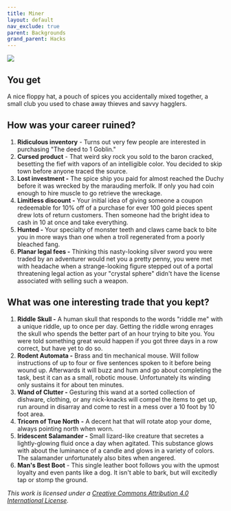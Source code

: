 ```yaml
---
title: Miner
layout: default
nav_exclude: true
parent: Backgrounds
grand_parent: Hacks
---
```


![](https://aboleth-overlords.com/wp-content/uploads/2021/02/merchant.jpg)

## You get

A nice floppy hat, a pouch of spices you accidentally mixed together, a small club you used to chase away thieves and savvy hagglers.

## How was your career ruined?

1. **Ridiculous inventory** - Turns out very few people are interested in purchasing "The deed to 1 Goblin."
2. **Cursed product** \- That weird sky rock you sold to the baron cracked, besetting the fief with vapors of an intelligible color. You decided to skip town before anyone traced the source.
3. **Lost investment -** The spice ship you paid for almost reached the Duchy before it was wrecked by the marauding merfolk. If only you had coin enough to hire muscle to go retrieve the wreckage.
4. **Limitless discount -** Your initial idea of giving someone a coupon redeemable for 10% off of a purchase for ever 100 gold pieces spent drew lots of return customers. Then someone had the bright idea to cash in 10 at once and take everything.
5. **Hunted -** Your specialty of monster teeth and claws came back to bite you in more ways than one when a troll regenerated from a poorly bleached fang.
6. **Planar legal fees -** Thinking this nasty-looking silver sword you were traded by an adventurer would net you a pretty penny, you were met with headache when a strange-looking figure stepped out of a portal threatening legal action as your "crystal sphere" didn't have the license associated with selling such a weapon.

## What was one interesting trade that you kept?

1. **Riddle Skull -** A human skull that responds to the words "riddle me" with a unique riddle, up to once per day. Getting the riddle wrong enrages the skull who spends the better part of an hour trying to bite you. You were told something great would happen if you got three days in a row correct, but have yet to do so.
2. **Rodent Automata -** Brass and tin mechanical mouse. Will follow instructions of up to four or five sentences spoken to it before being wound up. Afterwards it will buzz and hum and go about completing the task, best it can as a small, robotic mouse. Unfortunately its winding only sustains it for about ten minutes.
3. **Wand of Clutter -** Gesturing this wand at a sorted collection of dishware, clothing, or any nick-knacks will compel the items to get up, run around in disarray and come to rest in a mess over a 10 foot by 10 foot area.
4. **Tricorn of True North** **\-** A decent hat that will rotate atop your dome, always pointing north when worn.
5. **Iridescent Salamander -** Small lizard-like creature that secretes a lightly-glowing fluid once a day when agitated. This substance glows with about the luminance of a candle and glows in a variety of colors. The salamander unfortunately also bites when angered.
6. **Man's Best Boot** - This single leather boot follows you with the upmost loyalty and even pants like a dog. It isn't able to bark, but will excitedly tap or stomp the ground.

_This work is licensed under a [Creative Commons Attribution 4.0 International License](http://creativecommons.org/licenses/by/4.0/)._
